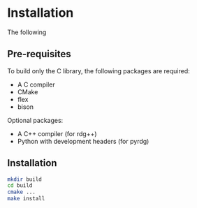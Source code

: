 # Installation

The following

## Pre-requisites

To build only the C library, the following packages are required:

* A C compiler
* CMake
* flex
* bison

Optional packages:

* A C++ compiler (for rdg++)
* Python with development headers (for pyrdg)

## Installation

```bash
mkdir build
cd build
cmake ...
make install
```


